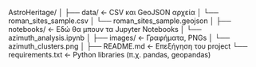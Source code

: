 AstroHeritage/
│
├── data/                 ← CSV και GeoJSON αρχεία
│   └── roman_sites_sample.csv
│   └── roman_sites_sample.geojson
│
├── notebooks/            ← Εδώ θα μπουν τα Jupyter Notebooks
│   └── azimuth_analysis.ipynb
│
├── images/               ← Γραφήματα, PNGs
│   └── azimuth_clusters.png
│
├── README.md             ← Επεξήγηση του project
└── requirements.txt      ← Python libraries (π.χ. pandas, geopandas)
